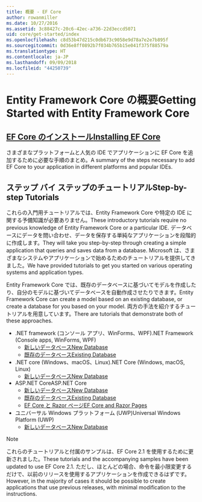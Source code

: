 ```yaml
---
title: 概要 - EF Core
author: rowanmiller
ms.date: 10/27/2016
ms.assetid: 3c88427c-20c6-42ec-a736-22d3eccd5071
uid: core/get-started/index
ms.openlocfilehash: c8d53b47d215c0db673c9058e9d78a7e2e7b895f
ms.sourcegitcommit: 0d36e8ff0892b7f034b765b15e041f375f88579a
ms.translationtype: HT
ms.contentlocale: ja-JP
ms.lasthandoff: 09/09/2018
ms.locfileid: "44250739"
---
```

# <a name="getting-started-with-entity-framework-core"></a><span data-ttu-id="425f8-102">Entity Framework Core の概要</span><span class="sxs-lookup"><span data-stu-id="425f8-102">Getting Started with Entity Framework Core</span></span>

## <a name="installing-ef-coreinstallindexmd"></a>[<span data-ttu-id="425f8-103">EF Core のインストール</span><span class="sxs-lookup"><span data-stu-id="425f8-103">Installing EF Core</span></span>](install/index.md)

<span data-ttu-id="425f8-104">さまざまなプラットフォームと人気の IDE でアプリケーションに EF Core を追加するために必要な手順のまとめ。</span><span class="sxs-lookup"><span data-stu-id="425f8-104">A summary of the steps necessary to add EF Core to your application in different platforms and popular IDEs.</span></span>

## <a name="step-by-step-tutorials"></a><span data-ttu-id="425f8-105">ステップ バイ ステップのチュートリアル</span><span class="sxs-lookup"><span data-stu-id="425f8-105">Step-by-step Tutorials</span></span>

<span data-ttu-id="425f8-106">これらの入門用チュートリアルでは、Entity Framework Core や特定の IDE に関する予備知識が必要ありません。</span><span class="sxs-lookup"><span data-stu-id="425f8-106">These introductory tutorials require no previous knowledge of Entity Framework Core or a particular IDE.</span></span> <span data-ttu-id="425f8-107">データベースにデータを問い合わせ、データを保存する単純なアプリケーションを段階的に作成します。</span><span class="sxs-lookup"><span data-stu-id="425f8-107">They will take you step-by-step through creating a simple application that queries and saves data from a database.</span></span> <span data-ttu-id="425f8-108">Microsoft は、さまざまなシステムやアプリケーションで始めるためのチュートリアルを提供してきました。</span><span class="sxs-lookup"><span data-stu-id="425f8-108">We have provided tutorials to get you started on various operating systems and application types.</span></span>

<span data-ttu-id="425f8-109">Entity Framework Core では、既存のデータベースに基づいてモデルを作成したり、自分のモデルに基づいてデータベースを自動作成させたりできます。</span><span class="sxs-lookup"><span data-stu-id="425f8-109">Entity Framework Core can create a model based on an existing database, or create a database for you based on your model.</span></span> <span data-ttu-id="425f8-110">両方の手法を紹介するチュートリアルを用意しています。</span><span class="sxs-lookup"><span data-stu-id="425f8-110">There are tutorials that demonstrate both of these approaches.</span></span>

* <span data-ttu-id="425f8-111">.NET framework (コンソール アプリ、WinForms、WPF)</span><span class="sxs-lookup"><span data-stu-id="425f8-111">.NET Framework (Console apps, WinForms, WPF)</span></span>
  * [<span data-ttu-id="425f8-112">新しいデータベース</span><span class="sxs-lookup"><span data-stu-id="425f8-112">New Database</span></span>](full-dotnet/new-db.md)
  * [<span data-ttu-id="425f8-113">既存のデータベース</span><span class="sxs-lookup"><span data-stu-id="425f8-113">Existing Database</span></span>](full-dotnet/existing-db.md)
* <span data-ttu-id="425f8-114">.NET core (Windows、macOS、Linux)</span><span class="sxs-lookup"><span data-stu-id="425f8-114">.NET Core (Windows, macOS, Linux)</span></span>
  * [<span data-ttu-id="425f8-115">新しいデータベース</span><span class="sxs-lookup"><span data-stu-id="425f8-115">New Database</span></span>](netcore/new-db-sqlite.md)
* <span data-ttu-id="425f8-116">ASP.NET Core</span><span class="sxs-lookup"><span data-stu-id="425f8-116">ASP.NET Core</span></span>
  * [<span data-ttu-id="425f8-117">新しいデータベース</span><span class="sxs-lookup"><span data-stu-id="425f8-117">New Database</span></span>](aspnetcore/new-db.md)
  * [<span data-ttu-id="425f8-118">既存のデータベース</span><span class="sxs-lookup"><span data-stu-id="425f8-118">Existing Database</span></span>](aspnetcore/existing-db.md)
  * [<span data-ttu-id="425f8-119">EF Core と Razor ページ</span><span class="sxs-lookup"><span data-stu-id="425f8-119">EF Core and Razor Pages</span></span>](/aspnet/core/data/ef-rp/intro)
* <span data-ttu-id="425f8-120">ユニバーサル Windows プラットフォーム (UWP)</span><span class="sxs-lookup"><span data-stu-id="425f8-120">Universal Windows Platform (UWP)</span></span>
  * [<span data-ttu-id="425f8-121">新しいデータベース</span><span class="sxs-lookup"><span data-stu-id="425f8-121">New Database</span></span>](uwp/getting-started.md)

> [!NOTE]  
> <span data-ttu-id="425f8-122">これらのチュートリアルと付属のサンプルは、EF Core 2.1 を使用するために更新されました。</span><span class="sxs-lookup"><span data-stu-id="425f8-122">These tutorials and the accompanying samples have been updated to use EF Core 2.1.</span></span> <span data-ttu-id="425f8-123">ただし、ほとんどの場合、命令を最小限変更するだけで、以前のリリースを使用するアプリケーションを作成できるはずです。</span><span class="sxs-lookup"><span data-stu-id="425f8-123">However, in the majority of cases it should be possible to create applications that use previous releases, with minimal modification to the instructions.</span></span> 
